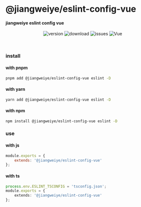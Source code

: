 # @jiangweiye/eslint-config-vue

#### jiangweiye eslint config vue

<p align="center">
  <img src="https://img.shields.io/npm/v/@jiangweiye/eslint-config-vue" alt='version'>
  <img src="https://img.shields.io/npm/dw/@jiangweiye/eslint-config-vue" alt='download'>
  <img src="https://img.shields.io/github/issues/jwyGithub/eslint-config" alt='issues'>
  <img src="https://img.shields.io/github/license/jwyGithub/eslint-config" alt='Vue'>
</p>
<br />

### install

#### with pnpm

```sh
pnpm add @jiangweiye/eslint-config-vue eslint -D
```

#### with yarn

```sh
yarn add @jiangweiye/eslint-config-vue eslint -D
```

#### with npm

```sh
npm install @jiangweiye/eslint-config-vue eslint -D
```

### use

#### with js

```js
module.exports = {
    extends: '@jiangweiye/eslint-config-vue'
};
```

#### with ts

```typescript
process.env.ESLINT_TSCONFIG = 'tsconfig.json';
module.exports = {
    extends: '@jiangweiye/eslint-config-vue'
};
```

